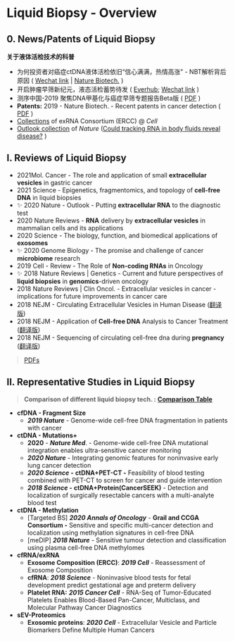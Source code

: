 # Liquid Biopsy - Overview

## 0. News/Patents of Liquid Biopsy

**关于液体活检技术的科普**

* 为何投资者对癌症ctDNA液体活检依旧“信心满满，热情高涨” - NBT解析背后原因 \( [Wechat link](https://mp.weixin.qq.com/s/XbXB8cpw1uMQMId7uIirfA) \| [Nature Biotech.](https://www.nature.com/articles/d41587-019-00022-7) \)
* 开启肿瘤早筛新纪元，液态活检蓄势待发 \( [Everhub](https://www.yinxiang.com/everhub/note/d1062a1d-14a8-4e8c-af9b-70aa808715da); [Wechat link](https://mp.weixin.qq.com/s/I_mlH_l4ORrAZS_rv9bytQ) \)
* 测序中国-2019 聚焦DNA甲基化与癌症早筛专题报告Beta版 \( [PDF](https://cloud.tsinghua.edu.cn/d/f72ee6992a1e4ec78044/?p=/Popular%20Science&mode=list) \)
* **Patents:** 2019 - Nature Biotech. - Recent patents in cancer detection \( [PDF](https://cloud.tsinghua.edu.cn/d/f72ee6992a1e4ec78044/?p=%2FBiomarker%20Panel%2FPatents&mode=list) \)
* [Collections](https://www.cell.com/consortium/exRNA) of exRNA Consortium \(ERCC\) @ _Cell_
* [Outlook collection](https://www.nature.com/collections/hibdgeeijf) of _Nature_ \([Could tracking RNA in body fluids reveal disease?](https://www.nature.com/articles/d41586-020-01763-1) \)

## I. Reviews of Liquid Biopsy

* 2021Mol. Cancer - The role and application of small **extracellular vesicles** in gastric cancer
* 2021 Science - Epigenetics, fragmentomics, and topology of **cell-free DNA** in liquid biopsies
* ✨ 2020 Nature - Outlook - Putting **extracellular RNA** to the diagnostic test
* 2020 Nature Reviews - **RNA** delivery by **extracellular vesicles** in mammalian cells and its applications
* 2020 Science - The biology, function, and biomedical applications of **exosomes**
* ✨ 2020 Genome Biology - The promise and challenge of cancer **microbiome** research
* 2019 Cell - Review - The Role of **Non-coding RNAs** in Oncology
* ✨ 2018 Nature Reviews \| Genetics - Current and future perspectives of **liquid biopsies** in **genomics**-driven oncology
* 2018 Nature Reviews \| Clin Oncol. - Extracellular vesicles in cancer - implications for future improvements in cancer care
* 2018 NEJM - Circulating Extracellular Vesicles in Human Disease \([翻译版](https://www.nejmqianyan.cn/article/YXQYra1704286)\)
* 2018 NEJM - Application of **Cell-free DNA** Analysis to Cancer Treatment \([翻译版](https://www.nejmqianyan.cn/article/YXQYra1706174)\)
* 2018 NEJM - Sequencing of circulating cell-free dna during **pregnancy** \([翻译版](https://www.nejmqianyan.cn/article/YXQYra1705345)\)

> [PDFs](https://cloud.tsinghua.edu.cn/d/f72ee6992a1e4ec78044/?p=/Review&mode=list)

## II.  Representative Studies in Liquid Biopsy

> **Comparison of different liquid biopsy tech. :** [**Comparison Table**](https://cloud.tsinghua.edu.cn/d/f72ee6992a1e4ec78044/files/?p=/liquid%20biopsy%20tech%20comparison.pptx)

* **cfDNA - Fragment Size** 
  * _**2019 Nature**_ - Genome-wide cell-free DNA fragmentation in patients with cancer
* **ctDNA - Mutations+** 
  * **2020** - _**Nature Med**_. - Genome-wide cell-free DNA mutational integration enables ultra-sensitive cancer monitoring
  * _**2020 Nature**_ - Integrating genomic features for noninvasive early lung cancer detection
  * _**2020 Science -**_ **ctDNA+PET-CT -** Feasibility of blood testing combined with PET-CT to screen for cancer and guide intervention
  * _**2018 Science -**_ **ctDNA+Protein\(CancerSEEK\)** - Detection and localization of surgically resectable cancers with a multi-analyte blood test
* **ctDNA - Methylation**
  * \[Targeted BS\] _**2020 Annals of Oncology**_ - **Grail and CCGA Consortium -** Sensitive and specific multi-cancer detection and localization using methylation signatures in cell-free DNA
  * \[meDIP\] _**2018 Nature**_ - Sensitive tumour detection and classification using plasma cell-free DNA methylomes
* **cfRNA/exRNA**  
  * **Exosome Composition \(ERCC\)**: _**2019 Cell**_  - Reassessment of Exosome Composition
  * **cfRNA**: _**2018 Science**_ - Noninvasive blood tests for fetal development predict gestational age and preterm delivery
  * **Platelet RNA:** _**2015 Cancer Cell**_ - RNA-Seq of Tumor-Educated Platelets Enables Blood-Based Pan-Cancer, Multiclass, and Molecular Pathway Cancer Diagnostics
* **sEV-Proteomics**
  * **Exosomic proteins**: _**2020 Cell**_ - Extracellular Vesicle and Particle Biomarkers Define Multiple Human Cancers



